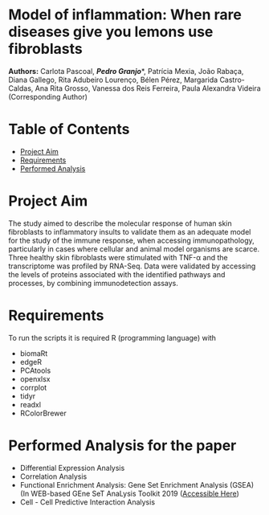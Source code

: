 # Model of inflammation: When rare diseases give you lemons use fibroblasts

**Authors:** Carlota Pascoal, _**Pedro Granjo**_*, Patrícia Mexia, João Rabaça, Diana Gallego, Rita Adubeiro Lourenço, Bélen Pérez, Margarida Castro-Caldas, Ana Rita Grosso, Vanessa dos Reis Ferreira, Paula Alexandra Videira (Corresponding Author)


# Table of Contents

- [Project Aim](#project-aim)
- [Requirements](#requirements)
- [Performed Analysis](#performed-analysis-for-the-paper)

# Project Aim

The study aimed to describe the molecular response of human skin fibroblasts to inflammatory insults to validate them as an adequate model for the study of the immune response, when accessing immunopathology, particularly in cases where cellular and animal model organisms are scarce. Three healthy skin fibroblasts were stimulated with TNF-α and the transcriptome was profiled by RNA-Seq. Data were validated by accessing the levels of proteins associated with the identified pathways and processes, by combining immunodetection assays.


# Requirements

To run the scripts it is required R (programming language) with

- biomaRt
- edgeR
- PCAtools
- openxlsx
- corrplot
- tidyr
- readxl
- RColorBrewer

# Performed Analysis for the paper

- Differential Expression Analysis
- Correlation Analysis
- Functional Enrichment Analysis: Gene Set Enrichment Analysis (GSEA) (In WEB-based GEne SeT AnaLysis Toolkit 2019 ([Accessible Here](http://www.webgestalt.org/))
- Cell - Cell Predictive Interaction Analysis
